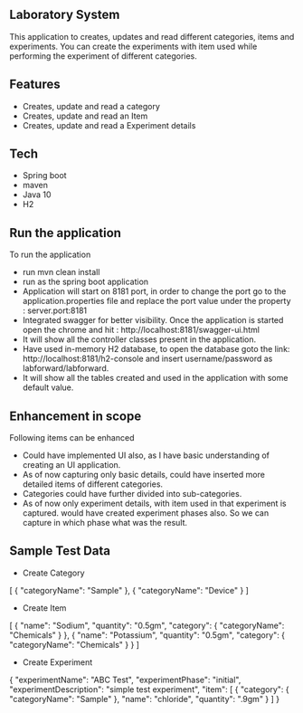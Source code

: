 
## Laboratory System
This application to creates, updates and read different categories, items and experiments.
You can create the experiments with item used while performing the experiment of different categories.

## Features

 - Creates, update and read a category
 - Creates, update and read an Item
 - Creates, update and read a Experiment details
 
## Tech
 - Spring boot
 - maven
 - Java 10
 - H2
 
## Run the application
 To run the application 
 - run mvn clean install
 - run as the spring boot application
 - Application will start on 8181 port, in order to change the port go to the application.properties file and replace the port value under the property : server.port:8181
 - Integrated swagger for better visibility. Once the application is started open the chrome and hit : http://localhost:8181/swagger-ui.html
 - It will show all the controller classes present in the application. 
 - Have used in-memory H2 database, to open the database goto the link: http://localhost:8181/h2-console and insert username/password as labforward/labforward. 
 - It will show all the tables created and used in the application with some default value. 
 
## Enhancement in scope
 Following items can be enhanced 
  - Could have implemented UI also, as I have basic understanding of creating an UI application.
  - As of now capturing only basic details, could have inserted more detailed items of different categories. 
  - Categories could have further divided into sub-categories. 
  - As of now only experiment details, with item used in that experiment is captured. would have created experiment phases also. So we can capture in which phase what was the result. 
  
## Sample Test Data

- Create Category

[
  {
    "categoryName": "Sample"
  },
  {
	"categoryName": "Device"
   }
]

- Create Item

[
  {
    "name": "Sodium",
    "quantity": "0.5gm",
    "category": {
      "categoryName": "Chemicals"
    }
  },
  {
    "name": "Potassium",
    "quantity": "0.5gm",
    "category": {
      "categoryName": "Chemicals"
    }
  }
]

- Create Experiment

{
  "experimentName": "ABC Test",
  "experimentPhase": "initial",
  "experimentDescription": "simple test experiment",
  "item": [
    {
      "category": {
        "categoryName": "Sample"
      },
      "name": "chloride",
      "quantity": ".9gm"
    }
  ]
}

